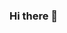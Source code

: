 ### Hi there 👋

<!--
**KanishkaRajputd/KanishkaRajputd** is a ✨ _special_ ✨ repository because its `README.md` (this file) appears on your GitHub profile.

 🇰‌🇦‌🇳‌🇮‌🇸‌🇭‌🇰‌🇦‌ 🇷‌🇦‌🇯‌🇵‌🇺‌🇹‌



Here are some ideas to get you started:

- 🔭 I’m currently working on ...
- 🌱 I’m currently learning ...
- 👯 I’m looking to collaborate on ...
- 🤔 I’m looking for help with ...
- 💬 Ask me about ...
- 📫 How to reach me: ...
- 😄 Pronouns: ...
- ⚡ Fun fact: ...
-->
